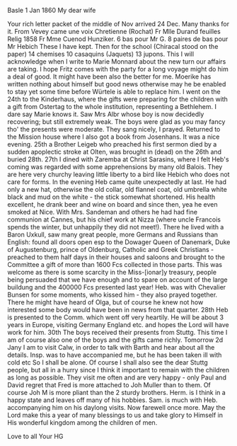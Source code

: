  Basle 1 Jan 1860
My dear wife

Your rich letter packet of the middle of Nov arrived 24 Dec. Many thanks for it. From Vevey came une voix Chretienne (Rochat) Fr Mlle Durand feuilles Relig 1858 Fr Mme Cuenod Hunziker. 6 bas pour Mr G. 8 paires de bas pour Mr Hebich These I have kept. Then for the school (Chiracal stood on the paper) 14 chemises 10 casaquins (Jaquets) 13 jupons. This I will acknowledge when I write to Marie Monnard about the new turn our affairs are taking. I hope Fritz comes with the party for a long voyage might do him a deal of good. It might have been also the better for me. Moerike has written nothing about himself but good news otherwise may he be enabled to stay yet some time before Würtele is able to replace him. I went on the 24th to the Kinderhaus, where the gifts were preparing for the children with a gift from Ostertag to the whole institution, representing a Bethlehem. I dare say Marie knows it. Saw Mrs Albr whose boy is now decidedly recovering; but still extremely weak. The boys were glad as you may fancy tho' the presents were moderate. They sang nicely, I prayed. Returned to the Mission house where I also got a book from Josenhans. It was a nice evening. 25th a Brother Leigeb who preached his first sermon died by a sudden apoplectic stroke at Olten, was brought in (dead) on the 26th and buried 28th. 27th I dined with Zaremba at Christ Sarasins, where I felt Heb's coming was regarded with some apprehensions by many old Balois. They are here very churchy leaving little liberty to a bird like Hebich who does not care for forms. In the evening Heb came quite unexpectedly at last. He had only a new hat, otherwise the old collar, old flannel coat, old umbrella white black and mud on the white - the stick somewhat shortened. His health excellent, he drank beer and wine on board and since then, yea he even smoked at Nice. With Mrs. Sandeman and others he had had fine communion at Cannes, but his chief work at Nizza (where uncle Francois spends the winter, but unhappily they did not meet!). There he lived with a Baron Uxkull, saw many great people, more Germans and Russians than English: found all doors open esp to the Dowager Queen of Danemark, Duke of Augustenburg, prince of Oldenburg, Catholic and Greek Christians - preached to them half days in their houses and saloons and brought to the Committee a gift of more than 1600 Fcs collected in those parts. This was welcome as there is some scarcity in the Miss-[ionar]y treasury, people being persuaded that we have enough and to spare on account of the large buildung and the 400000 Fcs presented last year! Heb. was with Chevalier Bunsen for some moments, who kissed him - they also prayed together. There he might have heard of Olga, but of course he knew not how interested some body would have been in news from that quarter. 28th Heb is presented to the Comm. which went off very heartily. He will be about 3 years in Europe, visiting Germany England etc. and hopes the Lord will have work for him. 30th The boys received their presents from Stuttg. This time I am of course also one of the boys and the gifts came richly. Tomorrow 2d Jany I am to visit Calw, in order to talk with Barth and hear about all the details. Insp. was to have accompanied me, but he has been taken ill with cold etc So I shall be alone. Of course I shall also see the dear Stuttg people, but all in a hurry since I think it important to remain with the children as long as possible. They visit me often and are very happy - only Paul and David regret that Fred is more attached to Joh Muller than to them. Of course Joh M is more pliant than the 2 sturdy brothers. Herm. is I think in a happy state and leaves off many of his hobbies. Sam. is much with Heb. accompanying him on his daylong visits. Now farewell once more. May the Lord make this a year of many blessings to us and take glory to Himself in His wonderful kingdom among the children of men.

Love to all
 Your HG

